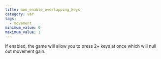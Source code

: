 ```yaml
---
title: mom_enable_overlapping_keys
category: var
tags:
  - movement
minimum_value: 0
maximum_value: 1
---
```


If enabled, the game will allow you to press 2+ keys at once which will null out movement gain.
